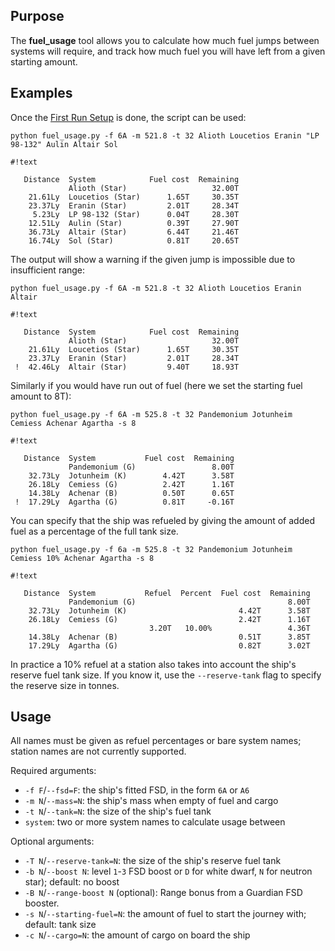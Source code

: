 ## Purpose ##
The **fuel_usage** tool allows you to calculate how much fuel jumps between systems will require, and track how much fuel you will have left from a given starting amount.

## Examples ##
Once the [First Run Setup](firstrun.md) is done, the script can be used:

`python fuel_usage.py -f 6A -m 521.8 -t 32 Alioth Loucetios Eranin "LP 98-132" Aulin Altair Sol`

```
#!text

   Distance  System            Fuel cost  Remaining  
             Alioth (Star)                   32.00T  
    21.61Ly  Loucetios (Star)      1.65T     30.35T  
    23.37Ly  Eranin (Star)         2.01T     28.34T  
     5.23Ly  LP 98-132 (Star)      0.04T     28.30T  
    12.51Ly  Aulin (Star)          0.39T     27.90T  
    36.73Ly  Altair (Star)         6.44T     21.46T  
    16.74Ly  Sol (Star)            0.81T     20.65T  
```

The output will show a warning if the given jump is impossible due to insufficient range:

`python fuel_usage.py -f 6A -m 521.8 -t 32 Alioth Loucetios Eranin Altair`

```
#!text

   Distance  System            Fuel cost  Remaining  
             Alioth (Star)                   32.00T  
    21.61Ly  Loucetios (Star)      1.65T     30.35T  
    23.37Ly  Eranin (Star)         2.01T     28.34T  
 !  42.46Ly  Altair (Star)         9.40T     18.93T  
```

Similarly if you would have run out of fuel (here we set the starting fuel amount to 8T):

`python fuel_usage.py -f 6A -m 525.8 -t 32 Pandemonium Jotunheim Cemiess Achenar Agartha -s 8`

```
#!text

   Distance  System           Fuel cost  Remaining  
             Pandemonium (G)                 8.00T  
    32.73Ly  Jotunheim (K)        4.42T      3.58T  
    26.18Ly  Cemiess (G)          2.42T      1.16T  
    14.38Ly  Achenar (B)          0.50T      0.65T  
 !  17.29Ly  Agartha (G)          0.81T     -0.16T  
```

You can specify that the ship was refueled by giving the amount of added fuel as a percentage of the full tank size.

`python fuel_usage.py -f 6a -m 525.8 -t 32 Pandemonium Jotunheim Cemiess 10% Achenar Agartha -s 8`

```
#!text

   Distance  System           Refuel  Percent  Fuel cost  Remaining  
             Pandemonium (G)                                  8.00T  
    32.73Ly  Jotunheim (K)                         4.42T      3.58T  
    26.18Ly  Cemiess (G)                           2.42T      1.16T  
                               3.20T   10.00%                 4.36T  
    14.38Ly  Achenar (B)                           0.51T      3.85T  
    17.29Ly  Agartha (G)                           0.82T      3.02T  
```

In practice a 10% refuel at a station also takes into account the ship's reserve fuel tank size.  If you know it, use the `--reserve-tank` flag to specify the reserve size in tonnes.

## Usage ##
All names must be given as refuel percentages or bare system names; station names are not currently supported.

Required arguments:

* `-f F`/`--fsd=F`: the ship's fitted FSD, in the form `6A` or `A6`
* `-m N`/`--mass=N`: the ship's mass when empty of fuel and cargo
* `-t N`/`--tank=N`: the size of the ship's fuel tank
* `system`: two or more system names to calculate usage between

Optional arguments:

* `-T N`/`--reserve-tank=N`: the size of the ship's reserve fuel tank
* `-b N`/`--boost N`: level `1`-`3` FSD boost or `D` for white dwarf, `N` for neutron star); default: no boost
* `-B N`/`--range-boost N` (optional): Range bonus from a Guardian FSD booster.
* `-s N`/`--starting-fuel=N`: the amount of fuel to start the journey with; default: tank size
* `-c N`/`--cargo=N`: the amount of cargo on board the ship
